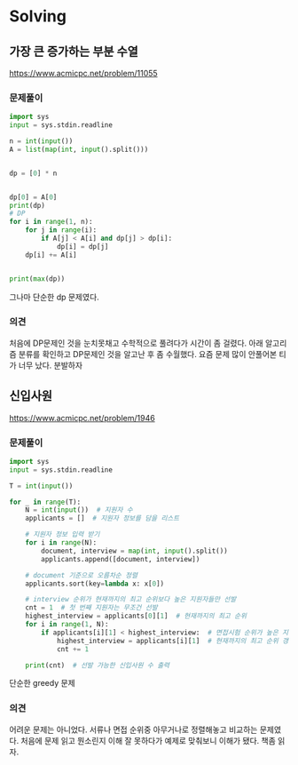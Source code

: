 # Solving

## 가장 큰 증가하는 부분 수열
https://www.acmicpc.net/problem/11055
### 문제풀이
```python
import sys
input = sys.stdin.readline

n = int(input())
A = list(map(int, input().split()))


dp = [0] * n 


dp[0] = A[0]
print(dp)
# DP
for i in range(1, n):
    for j in range(i):
        if A[j] < A[i] and dp[j] > dp[i]:
            dp[i] = dp[j] 
    dp[i] += A[i]


print(max(dp)) 
```
그나마 단순한 dp 문제였다.
### 의견
처음에 DP문제인 것을 눈치못채고 수학적으로 풀려다가 시간이 좀 걸렸다. 아래 알고리즘 분류를 확인하고 DP문제인 것을 알고난 후 좀 수월했다. 요즘 문제 많이 안풀어본 티가 너무 났다. 분발하자

## 신입사원
https://www.acmicpc.net/problem/1946
### 문제풀이
```python
import sys
input = sys.stdin.readline

T = int(input())

for _ in range(T):
    N = int(input())  # 지원자 수
    applicants = []  # 지원자 정보를 담을 리스트

    # 지원자 정보 입력 받기
    for i in range(N):
        document, interview = map(int, input().split())
        applicants.append([document, interview])

    # document 기준으로 오름차순 정렬
    applicants.sort(key=lambda x: x[0])

    # interview 순위가 현재까지의 최고 순위보다 높은 지원자들만 선발
    cnt = 1  # 첫 번째 지원자는 무조건 선발
    highest_interview = applicants[0][1]  # 현재까지의 최고 순위
    for i in range(1, N):
        if applicants[i][1] < highest_interview:  # 면접시험 순위가 높은 지원자만 선발
            highest_interview = applicants[i][1]  # 현재까지의 최고 순위 갱신
            cnt += 1

    print(cnt)  # 선발 가능한 신입사원 수 출력
```
단순한 greedy 문제
### 의견
어려운 문제는 아니었다. 서류나 면접 순위중 아무거나로 정렬해놓고 비교하는 문제였다. 처음에 문제 읽고 뭔소린지 이해 잘 못하다가 예제로 맞춰보니 이해가 됐다. 책좀 읽자. 



